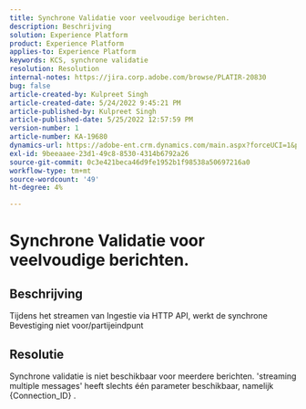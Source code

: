 ```yaml
---
title: Synchrone Validatie voor veelvoudige berichten.
description: Beschrijving
solution: Experience Platform
product: Experience Platform
applies-to: Experience Platform
keywords: KCS, synchrone validatie
resolution: Resolution
internal-notes: https://jira.corp.adobe.com/browse/PLATIR-20830
bug: false
article-created-by: Kulpreet Singh
article-created-date: 5/24/2022 9:45:21 PM
article-published-by: Kulpreet Singh
article-published-date: 5/25/2022 12:57:59 PM
version-number: 1
article-number: KA-19680
dynamics-url: https://adobe-ent.crm.dynamics.com/main.aspx?forceUCI=1&pagetype=entityrecord&etn=knowledgearticle&id=efcbcfcc-aadb-ec11-a7b6-0022480b01c5
exl-id: 9beeaaee-23d1-49c8-8530-4314b6792a26
source-git-commit: 0c3e421beca46d9fe1952b1f98538a50697216a0
workflow-type: tm+mt
source-wordcount: '49'
ht-degree: 4%

---
```


# Synchrone Validatie voor veelvoudige berichten.

## Beschrijving

Tijdens het streamen van Ingestie via HTTP API, werkt de synchrone Bevestiging niet voor/partijeindpunt

## Resolutie

Synchrone validatie is niet beschikbaar voor meerdere berichten.
&#39;streaming multiple messages&#39; heeft slechts één parameter beschikbaar, namelijk {Connection_ID} .
